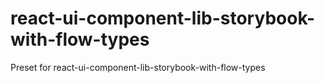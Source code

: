 # react-ui-component-lib-storybook-with-flow-types
Preset for react-ui-component-lib-storybook-with-flow-types
